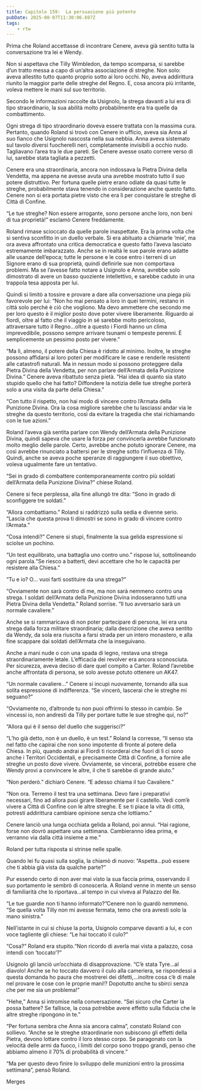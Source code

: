 ```yaml
---
title: Capitolo 159:  La persuasione più potente
pubDate: 2025-08-07T11:30:06.697Z
tags:
    - rtw
---
```







Prima che Roland accettasse di incontrare Cenere, aveva già sentito tutta la conversazione tra lei e Wendy.


Non si aspettava che Tilly Wimbledon, da tempo scomparsa, si sarebbe d’un tratto messa a capo di un’altra associazione di streghe. Non solo: aveva allestito tutto quanto proprio sotto ai loro occhi. No, aveva addirittura riunito la maggior parte delle streghe del Regno. E, cosa ancora più irritante, voleva mettere le mani sul suo territorio.


Secondo le informazioni raccolte da Usignolo, la strega davanti a lui era di tipo straordinario, la sua abilità molto probabilmente era tra quelle da combattimento.


Ogni strega di tipo straordinario doveva essere trattata con la massima cura. Pertanto, quando Roland si trovò con Cenere in ufficio, aveva sia Anna al suo fianco che Usignolo nascosta nella sua nebbia. Anna aveva sistemato sul tavolo diversi fuocherelli neri, completamente invisibili a occhio nudo. Tagliavano l’area tra le due pareti. Se Cenere avesse osato correre verso di lui, sarebbe stata tagliata a pezzetti.


Cenere era una straordinaria, ancora non indossava la Pietra Divina della Vendetta, ma appena ne avesse avuta una avrebbe mostrato tutto il suo potere distruttivo. Per fortuna quelle pietre erano odiate da quasi tutte le streghe, probabilmente stava tenendo in considerazione anche questo fatto. Cenere non si era portata pietre visto che era lì per conquistare le streghe di Città di Confine.


“Le tue streghe? Non essere arrogante, sono persone anche loro, non beni di tua proprietà!” esclamò Cenere freddamente.


Roland rimase scioccato da quelle parole inaspettate. Era la prima volta che si sentiva sconfitto in un duello verbale. Si era abituato a chiamarle ‘mie’, ma ora aveva affrontato una critica democratica e questo fatto l’aveva lasciato estremamente imbarazzato. Anche se in realtà le sue parole erano adatte alle usanze dell’epoca; tutte le persone e le cose entro i terreni di un Signore erano di sua proprietà, quindi definirle sue non comportava problemi. Ma se l’avesse fatto notare a Usignolo e Anna, avrebbe solo dimostrato di avere un basso quoziente intellettivo, e sarebbe caduto in una trappola tesa apposta per lui.


Quindi si limitò a tossire e provare a dare alla conversazione una piega più favorevole per lui: “Non ho mai pensato a loro in quei termini, restano in città solo perché è ciò che vogliono. Ma devo ammettere che secondo me per loro questo è il miglior posto dove poter vivere liberamente. Riguardo ai fiordi, oltre al fatto che il viaggio in sé sarebbe molto pericoloso, attraversare tutto il Regno…oltre a questo i Fiordi hanno un clima imprevedibile, possono sempre arrivare tsunami o tempeste perenni. È semplicemente un pessimo posto per vivere.”


“Ma lì, almeno, il potere della Chiesa è ridotto al minimo. Inoltre, le streghe possono affidarsi ai loro poteri per modificare le case e renderle resistenti alle catastrofi naturali. Ma in nessun modo si possono proteggere dalla Pietra Divina della Vendetta, per non parlare dell’Armata della Punizione Divina.” Cenere aveva ribattuto senza pietà. “Hai idea di quanto sia stato stupido quello che hai fatto? Diffondere la notizia delle tue streghe porterà solo a una visita da parte della Chiesa.”


“Con tutto il rispetto, non hai modo di vincere contro l’Armata della Punizione Divina. Ora la cosa migliore sarebbe che tu lasciassi andar via le streghe da questo territorio, così da evitare la tragedia che stai richiamando con le tue azioni.”


Roland l’aveva già sentita parlare con Wendy dell’Armata della Punizione Divina, quindi sapeva che usare la forza per convincerla avrebbe funzionato molto meglio delle parole. Certo, avrebbe anche potuto ignorare Cenere, ma così avrebbe rinunciato a battersi per le streghe sotto l’influenza di Tilly. Quindi, anche se aveva poche speranze di raggiungere il suo obiettivo, voleva ugualmente fare un tentativo.


“Sei in grado di combattere contemporaneamente contro più soldati dell’Armata della Punizione Divina?” chiese Roland.


Cenere si fece perplessa, alla fine allungò tre dita: “Sono in grado di sconfiggere tre soldati.”


“Allora combattiamo.” Roland si raddrizzò sulla sedia e divenne serio. “Lascia che questa prova ti dimostri se sono in grado di vincere contro l’Armata.”


“Cosa intendi?” Cenere si stupì, finalmente la sua gelida espressione si sciolse un pochino.


“Un test equilibrato, una battaglia uno contro uno.” rispose lui, sottolineando ogni parola.“Se riesco a batterti, devi accettare che ho le capacità per resistere alla Chiesa.”


“Tu e io? O… vuoi farti sostituire da una strega?”


“Ovviamente non sarà contro di me, ma non sarà nemmeno contro una strega. I soldati dell’Armata della Punizione Divina indosseranno tutti una Pietra Divina della Vendetta.” Roland sorrise. “Il tuo avversario sarà un normale cavaliere.”


Anche se si rammaricava di non poter partecipare di persona, lei era una strega dalla forza militare straordinaria; dalla descrizione che aveva sentito da Wendy, da sola era riuscita a farsi strada per un intero monastero, e alla fine scappare dai soldati dell’Armata che la inseguivano.


Anche a mani nude o con una spada di legno, restava una strega straordinariamente letale. L’efficacia dei revolver era ancora sconosciuta. Per sicurezza, aveva deciso di dare quel compito a Carter. Roland l’avrebbe anche affrontata di persona, se solo avesse potuto ottenere un AK47.


“Un normale cavaliere…” Cenere si incupì nuovamente, tornando alla sua solita espressione di indifferenza. “Se vincerò, lascerai che le streghe mi seguano?”


“Ovviamente no, d’altronde tu non puoi offrirmi lo stesso in cambio. Se vincessi io, non andresti da Tilly per portare tutte le sue streghe qui, no?”


“Allora qui è il senso del duello che suggerisci?”


“L’ho già detto, non è un duello, è un test.” Roland la corresse, “Il senso sta nel fatto che capirai che non sono impotente di fronte al potere della Chiesa. In più, quando andrai ai Fiordi ti ricorderai che fuori di lì ci sono anche i Territori Occidentali, e precisamente Città di Confine, a fornire alle streghe un posto dove vivere. Ovviamente, se vincerai, potrebbe essere che Wendy provi a convincere le altre, il che ti sarebbe di grande aiuto.”


“Non perderò.” dichiarò Cenere. “E adesso chiama il tuo Cavaliere.”


“Non ora. Terremo il test tra una settimana. Devo fare i preparativi necessari, fino ad allora puoi girare liberamente per il castello. Vedi com’è vivere a Città di Confine con le altre streghe. E se ti piace la vita di città, potresti addirittura cambiare opinione senza che lottiamo.”


Cenere lanciò una lunga occhiata gelida a Roland, poi annuì. “Hai ragione, forse non dovrò aspettare una settimana. Cambieranno idea prima, e verranno via dalla città insieme a me.”


Roland per tutta risposta si strinse nelle spalle.


Quando lei fu quasi sulla soglia, la chiamò di nuovo: “Aspetta…può essere che ti abbia già vista da qualche parte?”


Pur essendo certo di non aver mai visto la sua faccia prima, osservando il suo portamento le sembrò di conoscerla. A Roland venne in mente un senso di familiarità che lo riportava…al tempo in cui viveva al Palazzo del Re.


“Le tue guardie non ti hanno informato?”Cenere non lo guardò nemmeno. “Se quella volta Tilly non mi avesse fermata, temo che ora avresti solo la mano sinistra.”


Nell’istante in cui si chiuse la porta, Usignolo comparve davanti a lui, e con voce tagliente gli chiese: “Le hai toccato il culo?”


“Cosa?” Roland era stupito.“Non ricordo di averla mai vista a palazzo, cosa intendi con ‘toccato’?”


Usignolo gli lanciò un’occhiata di disapprovazione. “C’è stata Tyre…al diavolo! Anche se ho toccato davvero il culo alla cameriera, se rispondessi a questa domanda ho paura che mostrerei dei difetti,…inoltre cosa c’è di male nel provare le cose con le proprie mani!? Dopotutto anche tu sbirci senza che per me sia un problema!”


“Hehe,” Anna si intromise nella conversazione. “Sei sicuro che Carter la possa battere? Se fallisce, la cosa potrebbe avere effetto sulla fiducia che le altre streghe ripongono in te.”


“Per fortuna sembra che Anna sia ancora calma”, constatò Roland con sollievo. “Anche se le streghe straordinarie non subiscono gli effetti della Pietra, devono lottare contro il loro stesso corpo. Se paragonato con la velocità delle armi da fuoco, i limiti del corpo sono troppo grandi, penso che abbiamo almeno il 70% di probabilità di vincere.”


“Ma per questo devo finire lo sviluppo delle munizioni entro la prossima settimana”, pensò Roland.










Merges
                                


                                



